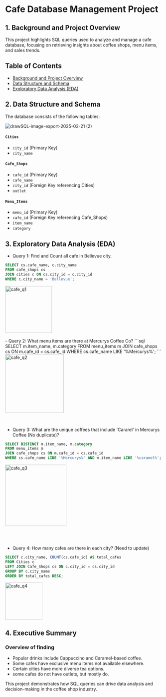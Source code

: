 # Cafe Database Management Project

## 1. Background and Project Overview

This project highlights SQL queries used to analyze and manage a cafe database, focusing on retrieving insights about coffee shops, menu items, and sales trends.

## Table of Contents
- [Background and Project Overview](#Background-and-Project-Overview)
- [Data Structure and Schema](#Data-Structure-and-Schema)
- [Exploratory Data Analysis (EDA)](#Exploratory-Data-Analysis-(EDA))

## 2. Data Structure and Schema
The database consists of the following tables:

![drawSQL-image-export-2025-02-21 (2)](https://github.com/user-attachments/assets/c5a63ed7-545b-4f0c-a2b4-93661c3438d0)


#### `Cities`
- `city_id` (Primary Key)
- `city_name`

#### `Cafe_Shops`
- `cafe_id` (Primary Key)
- `cafe_name`
- `city_id` (Foreign Key referencing Cities)
- `outlet`

#### `Menu_Items`
- `menu_id` (Primary Key)
- `cafe_id` (Foreign Key referencing Cafe_Shops)
- `item_name`
- `category`
  
## 3. Exploratory Data Analysis (EDA)
- Query 1: Find and Count all cafe in Bellevue city.
```sql
SELECT cs.cafe_name, c.city_name
FROM cafe_shops cs
JOIN cities c ON cs.city_id = c.city_id
WHERE c.city_name = 'Bellevue';
```
<img width="150" alt="cafe_q1" src="https://github.com/user-attachments/assets/da8f49b2-e32a-40b4-8748-89cb11381694" />
<br><br>
- Query 2: What menu items are there at Mercurys Coffee Co?
```sql
SELECT m.item_name, m.category
FROM menu_items m
JOIN cafe_shops cs ON m.cafe_id = cs.cafe_id
WHERE cs.cafe_name LIKE '%Mercurys%';
```
<img width="188" alt="cafe_q2" src="https://github.com/user-attachments/assets/9baa410f-512a-485a-98a1-d1f5c825073c" />

<br><be>

- Query 3: What are the unique coffees that include 'Cararel' in Mercurys Coffee (No duplicate)?
```sql
SELECT DISTINCT m.item_name, m.category
FROM menu_items m
JOIN cafe_shops cs ON m.cafe_id = cs.cafe_id
WHERE cs.cafe_name LIKE '%Mercurys%' AND m.item_name LIKE '%caramel%';
```
<img width="196" alt="cafe_q3" src="https://github.com/user-attachments/assets/bee75b26-add3-4b97-b092-f48e539ce89d" />

<br><br>
- Query 4: How many cafes are there in each city? (Need to update)
```sql
SELECT c.city_name, COUNT(cs.cafe_id) AS total_cafes
FROM Cities c
LEFT JOIN Cafe_Shops cs ON c.city_id = cs.city_id
GROUP BY c.city_name
ORDER BY total_cafes DESC;
```
<img width="119" alt="cafe_q4" src="https://github.com/user-attachments/assets/815b3d7d-f460-4ea1-920c-9e18a06b9fbc" />











## 4. Executive Summary
### Overview of finding
- Popular drinks include Cappuccino and Caramel-based coffee.
- Some cafes have exclusive menu items not available elsewhere.
- Certain cities have more diverse tea options.
- some cafes do not have outlets, but mostly do.

This project demonstrates how SQL queries can drive data analysis and decision-making in the coffee shop industry.








